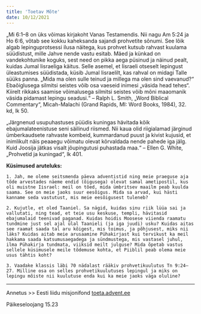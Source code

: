 ```yaml
---
title: 'Toetav Mõte'
date: 10/12/2021
---
```


„Mi 6:1–8 on üks võimas kirjakoht Vanas Testamendis. Nii nagu Am 5:24 ja Ho 6:6, võtab see kokku kaheksanda sajandi prohvetite sõnumi. See lõik algab lepinguprotsessi ilusa näitega, kus prohvet kutsub rahvast kuulama süüdistust, mille Jahve nende vastu esitab. Mäed ja künkad on vandekohtunike koguks, sest need on pikka aega püsinud ja näinud pealt, kuidas Jumal Iisraeliga käitus. Selle asemel, et Iisraeli otseselt lepingust üleastumises süüdistada, küsib Jumal Iisraelilt, kas rahval on midagi Talle süüks panna. „Mida ma olen sulle teinud ja millega ma olen sind vaevanud?“ Ebaõiglusega silmitsi seistes võib osa vaeseid inimesi „väsida head tehes“. Kiirelt rikkaks saamise võimalusega silmitsi seistes võib mõni maaomanik väsida pidamast lepingu seadusi.“ – Ralph L. Smith, „Word Biblical Commentary“, Micah-Malachi (Grand Rapids, MI: Word Books, 1984), 32. kd, lk 50.

„Järgnenud usupuhastuses püüdis kuningas hävitada kõik ebajumalateenistuse seni säilinud riismed. Nii kaua olid riigialamad järginud ümberkaudsete rahvaste kombeid, kummardanud puust ja kivist kujusid, et inimlikult näis peaaegu võimatu olevat kõrvaldada nende pahede iga jälg. Kuid Joosija jätkas visalt jõupingutusi puhastada maa.“ – Ellen G. White, „Prohvetid ja kuningad“, lk 401.

**Küsimused aruteluks:**

`1. Jah, me oleme seitsmenda päeva adventistid ning meie praeguse aja tõde arvestades näeme endid (õigusega) olevat samal ametipostil, kus oli muistne Iisrael: meil on tõed, mida ümbritsev maailm peab kuulda saama. See on meie jaoks suur eesõigus. Mida sa arvad, kui hästi kanname seda vastutust,
mis meie eesõigusest tuleneb?`

`2. Kujutle, et oled Taaniel. Sa nägid, kuidas sinu riik lüüa sai ja vallutati, ning tead, et teie usu keskuse, templi, hävitasid ebajumalaid teenivad paganad. Kuidas hoidis Moosese viienda raamatu tundmine just sel ajal ülal Taanieli (ja iga juudi) usku? Kuidas aitas see raamat saada tal aru kõigest, mis toimus, ja põhjusest, miks nii läks? Kuidas aitab meie arusaamine Pühakirjast kui tervikust ka meil hakkama saada katsumusaegadega ja sündmustega, mis vastasel juhul, ilma Pühakirja tundmata, viiksid meilt julguse? Mida õpetab vastus sellele küsimusele meile tõdemuse kohta, et Piiblil peab olema meie usus tähtis koht?`

`3. Vaadake klassis läbi 70 nädalast rääkiv prohvetikuulutus Tn 9:24–27. Milline osa on selles prohvetikuulutuses lepingul ja miks on lepingu mõiste nii kuulutuse enda kui ka meie jaoks väga oluline?`

---

Annetus >> Eesti liidu misjonifond [toeta.advent.ee](https://toeta.advent.ee/)

Päikeseloojang 15.23